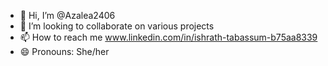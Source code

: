 - 👋 Hi, I’m @Azalea2406
- 💞️ I’m looking to collaborate on various projects
- 📫 How to reach me www.linkedin.com/in/ishrath-tabassum-b75aa8339
- 😄 Pronouns: She/her


<!---
Azalea2406/Azalea2406 is a ✨ special ✨ repository because its `README.md` (this file) appears on your GitHub profile.
You can click the Preview link to take a look at your changes.
--->
